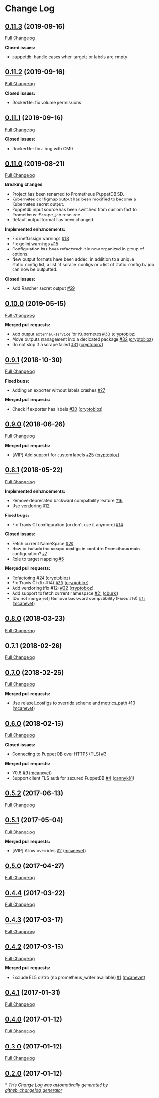 # Change Log

## [0.11.3](https://github.com/camptocamp/prometheus-puppetdb/tree/0.11.3) (2019-09-16)
[Full Changelog](https://github.com/camptocamp/prometheus-puppetdb/compare/0.11.2...0.11.3)

**Closed issues:**

- puppetdb: handle cases when targets or labels are empty

## [0.11.2](https://github.com/camptocamp/prometheus-puppetdb/tree/0.11.2) (2019-09-16)
[Full Changelog](https://github.com/camptocamp/prometheus-puppetdb/compare/0.11.1...0.11.2)

**Closed issues:**

- Dockerfile: fix volume permissions

## [0.11.1](https://github.com/camptocamp/prometheus-puppetdb/tree/0.11.1) (2019-09-16)
[Full Changelog](https://github.com/camptocamp/prometheus-puppetdb/compare/0.11.0...0.11.1)

**Closed issues:**

- Dockerfile: fix a bug with CMD

## [0.11.0](https://github.com/camptocamp/prometheus-puppetdb/tree/0.11.0) (2019-08-21)
[Full Changelog](https://github.com/camptocamp/prometheus-puppetdb/compare/0.10.0...0.11.0)

**Breaking changes:**
- Project has been renamed to Prometheus PuppetDB SD.
- Kubernetes configmap output has been modified to become a Kubernetes secret output.
- Puppetdb input source has been switched from custom fact to Prometheus::Scrape_job resource.
- Default output format has been changed.

**Implemented enhancements:**

- Fix ineffassign warnings [\#18](https://github.com/camptocamp/prometheus-puppetdb/issues/18)
- Fix golint warnings [\#15](https://github.com/camptocamp/prometheus-puppetdb/issues/15)
- Configuration has been refactored: it is now organized in group of options.
- New output formats have been added: in addition to a unique static_config list, a list of scrape_configs or a list of static_config by job can now be outputted.

**Closed issues:**

- Add Rancher secret output [\#29](https://github.com/camptocamp/prometheus-puppetdb/issues/29)

## [0.10.0](https://github.com/camptocamp/prometheus-puppetdb/tree/0.10.0) (2019-05-15)
[Full Changelog](https://github.com/camptocamp/prometheus-puppetdb/compare/0.9.1...0.10.0)

**Merged pull requests:**

- Add output `external-service` for Kubernetes [\#33](https://github.com/camptocamp/prometheus-puppetdb/pull/33) ([cryptobioz](https://github.com/cryptobioz))
- Move outputs management into a dedicated package [\#32](https://github.com/camptocamp/prometheus-puppetdb/pull/32) ([cryptobioz](https://github.com/cryptobioz))
- Do not stop if a scrape failed [\#31](https://github.com/camptocamp/prometheus-puppetdb/pull/31) ([cryptobioz](https://github.com/cryptobioz))

## [0.9.1](https://github.com/camptocamp/prometheus-puppetdb/tree/0.9.1) (2018-10-30)
[Full Changelog](https://github.com/camptocamp/prometheus-puppetdb/compare/0.9.0...0.9.1)

**Fixed bugs:**

- Adding an exporter without labels crashes [\#27](https://github.com/camptocamp/prometheus-puppetdb/issues/27)

**Merged pull requests:**

- Check if exporter has labels [\#30](https://github.com/camptocamp/prometheus-puppetdb/pull/30) ([cryptobioz](https://github.com/cryptobioz))

## [0.9.0](https://github.com/camptocamp/prometheus-puppetdb/tree/0.9.0) (2018-06-26)
[Full Changelog](https://github.com/camptocamp/prometheus-puppetdb/compare/0.8.1...0.9.0)

**Merged pull requests:**

- \[WIP\] Add support for custom labels [\#25](https://github.com/camptocamp/prometheus-puppetdb/pull/25) ([cryptobioz](https://github.com/cryptobioz))

## [0.8.1](https://github.com/camptocamp/prometheus-puppetdb/tree/0.8.1) (2018-05-22)
[Full Changelog](https://github.com/camptocamp/prometheus-puppetdb/compare/0.8.0...0.8.1)

**Implemented enhancements:**

- Remove deprecated backward compatbility feature [\#16](https://github.com/camptocamp/prometheus-puppetdb/issues/16)
- Use vendoring [\#12](https://github.com/camptocamp/prometheus-puppetdb/issues/12)

**Fixed bugs:**

- Fix Travis CI configuration \(or don't use it anymore\) [\#14](https://github.com/camptocamp/prometheus-puppetdb/issues/14)

**Closed issues:**

- Fetch current NameSpace [\#20](https://github.com/camptocamp/prometheus-puppetdb/issues/20)
- How to include the scrape configs in conf.d in Prometheus main configuration? [\#7](https://github.com/camptocamp/prometheus-puppetdb/issues/7)
- Role to target mapping [\#5](https://github.com/camptocamp/prometheus-puppetdb/issues/5)

**Merged pull requests:**

- Refactoring [\#24](https://github.com/camptocamp/prometheus-puppetdb/pull/24) ([cryptobioz](https://github.com/cryptobioz))
- Fix Travis CI \(fix \#14\) [\#23](https://github.com/camptocamp/prometheus-puppetdb/pull/23) ([cryptobioz](https://github.com/cryptobioz))
- Add vendoring \(fix \#12\) [\#22](https://github.com/camptocamp/prometheus-puppetdb/pull/22) ([cryptobioz](https://github.com/cryptobioz))
- Add support to fetch current namespace [\#21](https://github.com/camptocamp/prometheus-puppetdb/pull/21) ([cburki](https://github.com/cburki))
- \[Do not merge yet\] Remove backward compatibility \(Fixes \#16\) [\#17](https://github.com/camptocamp/prometheus-puppetdb/pull/17) ([mcanevet](https://github.com/mcanevet))

## [0.8.0](https://github.com/camptocamp/prometheus-puppetdb/tree/0.8.0) (2018-03-23)
[Full Changelog](https://github.com/camptocamp/prometheus-puppetdb/compare/0.7.1...0.8.0)

## [0.7.1](https://github.com/camptocamp/prometheus-puppetdb/tree/0.7.1) (2018-02-26)
[Full Changelog](https://github.com/camptocamp/prometheus-puppetdb/compare/0.7.0...0.7.1)

## [0.7.0](https://github.com/camptocamp/prometheus-puppetdb/tree/0.7.0) (2018-02-26)
[Full Changelog](https://github.com/camptocamp/prometheus-puppetdb/compare/0.6.0...0.7.0)

**Merged pull requests:**

- Use relabel\_configs to override scheme and metrics\_path [\#10](https://github.com/camptocamp/prometheus-puppetdb/pull/10) ([mcanevet](https://github.com/mcanevet))

## [0.6.0](https://github.com/camptocamp/prometheus-puppetdb/tree/0.6.0) (2018-02-15)
[Full Changelog](https://github.com/camptocamp/prometheus-puppetdb/compare/0.5.2...0.6.0)

**Closed issues:**

- Connecting to Puppet DB over HTTPS \(TLS\) [\#3](https://github.com/camptocamp/prometheus-puppetdb/issues/3)

**Merged pull requests:**

- V0.6 [\#9](https://github.com/camptocamp/prometheus-puppetdb/pull/9) ([mcanevet](https://github.com/mcanevet))
- Support client TLS auth for secured PuppetDB [\#4](https://github.com/camptocamp/prometheus-puppetdb/pull/4) ([dannyk81](https://github.com/dannyk81))

## [0.5.2](https://github.com/camptocamp/prometheus-puppetdb/tree/0.5.2) (2017-06-13)
[Full Changelog](https://github.com/camptocamp/prometheus-puppetdb/compare/0.5.1...0.5.2)

## [0.5.1](https://github.com/camptocamp/prometheus-puppetdb/tree/0.5.1) (2017-05-04)
[Full Changelog](https://github.com/camptocamp/prometheus-puppetdb/compare/0.5.0...0.5.1)

**Merged pull requests:**

- \[WIP\] Allow overrides [\#2](https://github.com/camptocamp/prometheus-puppetdb/pull/2) ([mcanevet](https://github.com/mcanevet))

## [0.5.0](https://github.com/camptocamp/prometheus-puppetdb/tree/0.5.0) (2017-04-27)
[Full Changelog](https://github.com/camptocamp/prometheus-puppetdb/compare/0.4.4...0.5.0)

## [0.4.4](https://github.com/camptocamp/prometheus-puppetdb/tree/0.4.4) (2017-03-22)
[Full Changelog](https://github.com/camptocamp/prometheus-puppetdb/compare/0.4.3...0.4.4)

## [0.4.3](https://github.com/camptocamp/prometheus-puppetdb/tree/0.4.3) (2017-03-17)
[Full Changelog](https://github.com/camptocamp/prometheus-puppetdb/compare/0.4.2...0.4.3)

## [0.4.2](https://github.com/camptocamp/prometheus-puppetdb/tree/0.4.2) (2017-03-15)
[Full Changelog](https://github.com/camptocamp/prometheus-puppetdb/compare/0.4.1...0.4.2)

**Merged pull requests:**

- Exclude EL5 distro \(no prometheus\_writer available\) [\#1](https://github.com/camptocamp/prometheus-puppetdb/pull/1) ([mcanevet](https://github.com/mcanevet))

## [0.4.1](https://github.com/camptocamp/prometheus-puppetdb/tree/0.4.1) (2017-01-31)
[Full Changelog](https://github.com/camptocamp/prometheus-puppetdb/compare/0.4.0...0.4.1)

## [0.4.0](https://github.com/camptocamp/prometheus-puppetdb/tree/0.4.0) (2017-01-12)
[Full Changelog](https://github.com/camptocamp/prometheus-puppetdb/compare/0.3.0...0.4.0)

## [0.3.0](https://github.com/camptocamp/prometheus-puppetdb/tree/0.3.0) (2017-01-12)
[Full Changelog](https://github.com/camptocamp/prometheus-puppetdb/compare/0.2.0...0.3.0)

## [0.2.0](https://github.com/camptocamp/prometheus-puppetdb/tree/0.2.0) (2017-01-12)


\* *This Change Log was automatically generated by [github_changelog_generator](https://github.com/skywinder/Github-Changelog-Generator)*
